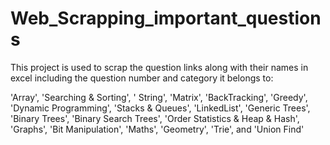 # Web_Scrapping_important_questions
This project is used to scrap the question links along with their names in excel including the question number and category it belongs to:

'Array', 
'Searching & Sorting', '
String', 
'Matrix', 
'BackTracking', 
'Greedy', 
'Dynamic Programming', 
'Stacks & Queues', 
'LinkedList', 
'Generic Trees', 
'Binary Trees', 
'Binary Search Trees', 
'Order Statistics & Heap & Hash', 
'Graphs', 'Bit Manipulation', 
'Maths', 'Geometry', 
'Trie', and
'Union Find'
